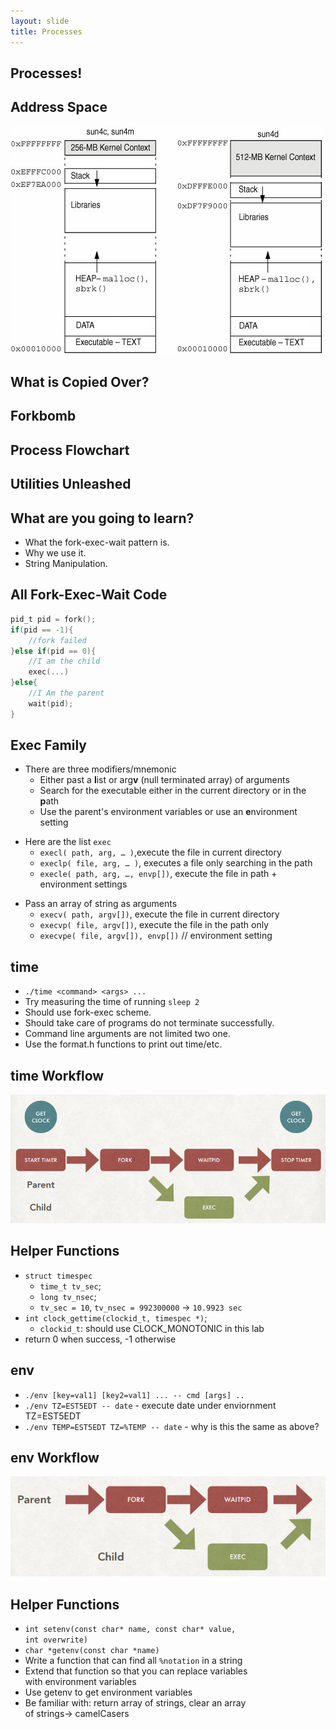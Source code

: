```yaml
---
layout: slide
title: Processes
---
```


## Processes!

## Address Space

![Proc Address Space](/images/assignment-docs/lab/slides/fork/address_space.png)

## What is Copied Over?

<vertical />

## Forkbomb

<vertical />

## Process Flowchart

<vertical />

<horizontal />

## Utilities Unleashed

## What are you going to learn?

* What the fork-exec-wait pattern is.
* Why we use it.
* String Manipulation.

## All Fork-Exec-Wait Code

```C
pid_t pid = fork();
if(pid == -1){
	//fork failed
}else if(pid == 0){
	//I am the child
	exec(...)
}else{
	//I Am the parent
	wait(pid);
}
```

## Exec Family

* There are three modifiers/mnemonic
	* Either past a **l**ist or arg**v** (null terminated array) of arguments
	* Search for the executable either in the current directory or in the **p**ath
	* Use the parent's environment variables or use an **e**nvironment setting

<vertical />

* Here are the list `exec`
	* `execl( path, arg, … )`,execute the file in current directory
	* `execlp( file, arg, … )`, executes a file only searching in the path
	* `execle( path, arg, …, envp[])`, execute the file in path + environment settings

<vertical />

* Pass an array of string as arguments
	* `execv( path, argv[])`, execute the file in current directory
	* `execvp( file, argv[])`, execute the file in the path only
	* `execvpe( file, argv[]), envp[])` // environment setting

<horizontal />

## time
* `./time <command> <args> ...`
* Try measuring the time of running `sleep 2`
* Should use fork-exec scheme.
* Should take care of programs do not terminate successfully.
* Command line arguments are not limited two one.
* Use the format.h functions to print out time/etc.

## time Workflow

![Workflow for time](/images/assignment-docs/lab/slides/fork/time_workflow.png)

## Helper Functions
* `struct timespec`
	* `time_t tv_sec`;
	* `long tv_nsec`;
	* `tv_sec = 10`, `tv_nsec = 992300000` -> `10.9923 sec`
* `int clock_gettime(clockid_t, timespec *)`;
	* `clockid_t`: should use CLOCK_MONOTONIC in this lab
* return 0 when success, -1 otherwise

<horizontal />

## env

* `./env [key=val1] [key2=val1] ... -- cmd [args] ..`
* `./env TZ=EST5EDT -- date` - execute date under enviornment TZ=EST5EDT
* `./env TEMP=EST5EDT TZ=%TEMP -- date` - why is this the same as above?

## env Workflow

![Environment Workflow](/images/assignment-docs/lab/slides/fork/env_workflow.png)

## Helper Functions

* `int setenv(const char* name, const char* value,` \
	`int overwrite)`
* `char *getenv(const char *name)`
* Write a function that can find all `%notation` in a string
* Extend that function so that you can replace variables \
	with environment variables
* Use getenv to get environment variables
* Be familiar with: return array of strings, clear an array \
	 of strings-> camelCasers

